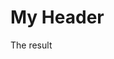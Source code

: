 <!DOCTYPE html>
<html>
<head>
  <title>My Website</title>
</head>
<body>
<h1>My Header</h1>
<p id="demo">The result</p>
<script>
  let myAssociativeArray = new Array(3);
  myAssociativeArray[0] = "Hello";
  myAssociativeArray["first_name"] = "John";
  myAssociativeArray["last_name"] = "Doe";
  document.getElementById("demo").innerHTML = myAssociativeArray["first_name"] + myAssociativeArray[0];
</script>
</body>
</html>
  
